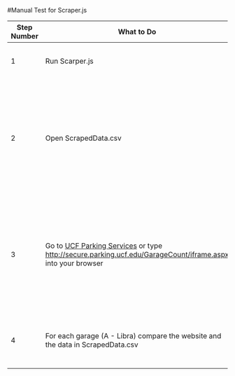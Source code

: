 #Manual Test for Scraper.js

| Step Number | What to Do | What You Should See |
|----|------------|--------|
| 1 | Run Scarper.js | Scraper.js runs without any error warnings | into your browser
| 2 | Open ScrapedData.csv | ScrapedData opens and has three columns and seven rows. Each row has a garage name, a number / another number, and a percentage|
| 3 | Go to [UCF Parking Services](http://secure.parking.ucf.edu/GarageCount/iframe.aspx) or type http://secure.parking.ucf.edu/GarageCount/iframe.aspx into your browser| The website loads and has three columns and seven rows. Each row has a garage name, a number / another number, and a percentage|
| 4 | For each garage (A - Libra) compare the website and the data in ScrapedData.csv | The name and numbers for each row should be identical |
